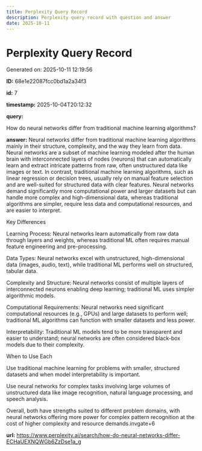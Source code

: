 ```yaml
---
title: Perplexity Query Record
description: Perplexity query record with question and answer
date: 2025-10-11
---
```


# Perplexity Query Record

Generated on: 2025-10-11 12:19:56

**ID:** 68e1e22087fcc0bd1a2a34f3

**id:** 7

**timestamp:** 2025-10-04T20:12:32

**query:**

How do neural networks differ from traditional machine learning algorithms?

**answer:** Neural networks differ from traditional machine learning algorithms mainly in their structure, complexity, and the way they learn from data. Neural networks are a subset of machine learning modeled after the human brain with interconnected layers of nodes (neurons) that can automatically learn and extract intricate patterns from raw, often unstructured data like images or text. In contrast, traditional machine learning algorithms, such as linear regression or decision trees, usually rely on manual feature selection and are well-suited for structured data with clear features. Neural networks demand significantly more computational power and larger datasets but can handle more complex and high-dimensional data, whereas traditional algorithms are simpler, require less data and computational resources, and are easier to interpret.

Key Differences

Learning Process: Neural networks learn automatically from raw data through layers and weights, whereas traditional ML often requires manual feature engineering and pre-processing.

Data Types: Neural networks excel with unstructured, high-dimensional data (images, audio, text), while traditional ML performs well on structured, tabular data.

Complexity and Structure: Neural networks consist of multiple layers of interconnected neurons enabling deep learning; traditional ML uses simpler algorithmic models.

Computational Requirements: Neural networks need significant computational resources (e.g., GPUs) and large datasets to perform well; traditional ML algorithms can function with smaller datasets and less power.

Interpretability: Traditional ML models tend to be more transparent and easier to understand; neural networks are often considered black-box models due to their complexity.

When to Use Each

Use traditional machine learning for problems with smaller, structured datasets and when model interpretability is important.

Use neural networks for complex tasks involving large volumes of unstructured data like image recognition, natural language processing, and speech analysis.

Overall, both have strengths suited to different problem domains, with neural networks offering more power for complex pattern recognition at the cost of higher complexity and resource demands.invgate+6

**url:** https://www.perplexity.ai/search/how-do-neural-networks-differ-ECHaUEXNQWGb6ZzDse1a_g

